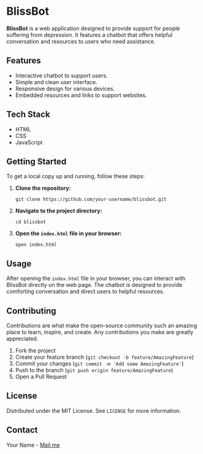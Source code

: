 <!DOCTYPE html>
<html lang="en">
<head>
  <meta charset="UTF-8">
  <meta name="viewport" content="width=device-width, initial-scale=1.0">
  
  
</head>
<body>

<h1>BlissBot</h1>

<p><strong>BlissBot</strong> is a web application designed to provide support for people suffering from depression. It features a chatbot that offers helpful conversation and resources to users who need assistance.</p>

<h2>Features</h2>
<ul>
  <li>Interactive chatbot to support users.</li>
  <li>Simple and clean user interface.</li>
  <li>Responsive design for various devices.</li>
  <li>Embedded resources and links to support websites.</li>
</ul>

<h2>Tech Stack</h2>
<ul>
  <li>HTML</li>
  <li>CSS</li>
  <li>JavaScript</li>
</ul>

<h2>Getting Started</h2>

<p>To get a local copy up and running, follow these steps:</p>

<ol>
  <li><strong>Clone the repository:</strong></li>
  <pre><code>git clone https://github.com/your-username/blissbot.git</code></pre>
  <li><strong>Navigate to the project directory:</strong></li>
  <pre><code>cd blissbot</code></pre>
  <li><strong>Open the <code>index.html</code> file in your browser:</strong></li>
  <pre><code>open index.html</code></pre>
</ol>

<h2>Usage</h2>

<p>After opening the <code>index.html</code> file in your browser, you can interact with BlissBot directly on the web page. The chatbot is designed to provide comforting conversation and direct users to helpful resources.</p>

<h2>Contributing</h2>

<p>Contributions are what make the open-source community such an amazing place to learn, inspire, and create. Any contributions you make are greatly appreciated.</p>

<ol>
  <li>Fork the project</li>
  <li>Create your feature branch (<code>git checkout -b feature/AmazingFeature</code>)</li>
  <li>Commit your changes (<code>git commit -m 'Add some AmazingFeature'</code>)</li>
  <li>Push to the branch (<code>git push origin feature/AmazingFeature</code>)</li>
  <li>Open a Pull Request</li>
</ol>

<h2>License</h2>

<p>Distributed under the MIT License. See <code>LICENSE</code> for more information.</p>

<h2>Contact</h2>

<p>Your Name - <a href="mailto:Byleenjanetroy.25it@licet.ac.in">Mail me</a></p>


</body>
</html>
